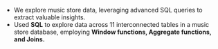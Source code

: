 - We explore music store data, leveraging advanced SQL queries to extract valuable insights.
- Used **SQL** to explore data across 11 interconnected tables in a music store database, employing **Window functions, Aggregate functions, and Joins.**

